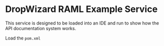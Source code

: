 # DropWizard RAML Example Service

This service is designed to be loaded into an IDE and run to show how the API documentation system works.

Load the `pom.xml` 
